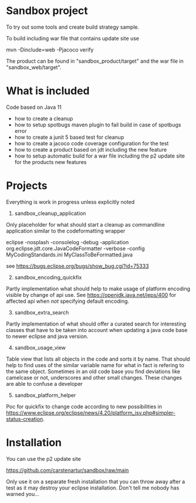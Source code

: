 # Sandbox project

To try out some tools and create build strategy sample.

To build including war file that contains update site use

mvn -Dinclude=web -Pjacoco verify

The product can be found in "sandbox_product/target" and the war file in "sandbox_web/target".

# What is included

Code based on Java 11

- how to create a cleanup
- how to setup spotbugs maven plugin to fail build in case of spotbugs error
- how to create a junit 5 based test for cleanup
- how to create a jacoco code coverage configuration for the test
- how to create a product based on jdt including the new feature
- how to setup automatic build for a war file including the p2 update site for the products new features

# Projects

Everything is work in progress unless explicitly noted

1) sandbox_cleanup_application

Only placeholder for what should start a cleanup as commandline application similar to the codeformatting wrapper

eclipse -nosplash -consolelog -debug -application org.eclipse.jdt.core.JavaCodeFormatter -verbose -config MyCodingStandards.ini MyClassToBeFormatted.java

see https://bugs.eclipse.org/bugs/show_bug.cgi?id=75333

2) sandbox_encoding_quickfix

Partly implementation what should help to make usage of platform encoding visible by change of api use.
See https://openjdk.java.net/jeps/400 for affected api when *not* specifying default encoding.

3) sandbox_extra_search

Partly implementation of what should offer a curated search for interesting classes that have to be taken into account
when updating a java code base to newer eclipse and java version.

4) sandbox_usage_view

Table view that lists all objects in the code and sorts it by name. That should help to find uses of the similar variable name for 
what in fact is refering to the same object. Sometimes in an old code base you find deviations like camelcase or not, underscores and other small changes.
These changes are able to confuse a developer 

5) sandbox_platform_helper

Poc for quickfix to change code according to new possibilities in 
https://www.eclipse.org/eclipse/news/4.20/platform_isv.php#simpler-status-creation.

# Installation

You can use the p2 update site 

https://github.com/carstenartur/sandbox/raw/main

Only use it on a separate fresh installation that you can throw away after a test as it may destroy your eclipse installation.
Don't tell me nobody has warned you...
